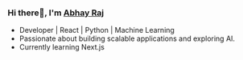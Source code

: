 ### Hi there👋, I'm [Abhay Raj](https://www.linkedin.com/in/abhay-raj-ab0445287/)

- Developer | React | Python | Machine Learning 
- Passionate about building scalable applications and exploring AI.
- Currently learning Next.js
